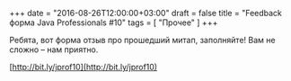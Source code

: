 +++
date = "2016-08-26T12:00:00+03:00"
draft = false
title = "Feedback форма Java Professionals #10"
tags = [
	"Прочее"
]
+++

Ребята, вот форма отзыв про прошедший митап, заполняйте! 
Вам не сложно – нам приятно.

<!--more-->

[http://bit.ly/jprof10](http://bit.ly/jprof10)
